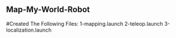 ## Map-My-World-Robot
#Created The Following Files:
1-mapping.launch
2-teleop.launch
3-localization.launch

